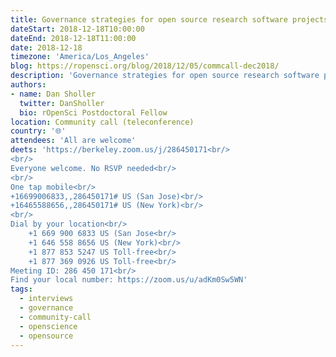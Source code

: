 ```yaml
---
title: Governance strategies for open source research software projects
dateStart: 2018-12-18T10:00:00
dateEnd: 2018-12-18T11:00:00
date: 2018-12-18
timezone: 'America/Los_Angeles'
blog: https://ropensci.org/blog/2018/12/05/commcall-dec2018/
description: 'Governance strategies for open source research software projects'
authors:
- name: Dan Sholler
  twitter: DanSholler
  bio: rOpenSci Postdoctoral Fellow
location: Community call (teleconference)
country: '🌐'
attendees: 'All are welcome'
deets: 'https://berkeley.zoom.us/j/286450171<br/>
<br/>
Everyone welcome. No RSVP needed<br/>
<br/>
One tap mobile<br/>
+16699006833,,286450171# US (San Jose)<br/>
+16465588656,,286450171# US (New York)<br/>
<br/>
Dial by your location<br/>
    +1 669 900 6833 US (San Jose<br/>
    +1 646 558 8656 US (New York)<br/>
    +1 877 853 5247 US Toll-free<br/>
    +1 877 369 0926 US Toll-free<br/>
Meeting ID: 286 450 171<br/>
Find your local number: https://zoom.us/u/adKm0Sw5WN'
tags:
  - interviews
  - governance
  - community-call
  - openscience
  - opensource
---
```


